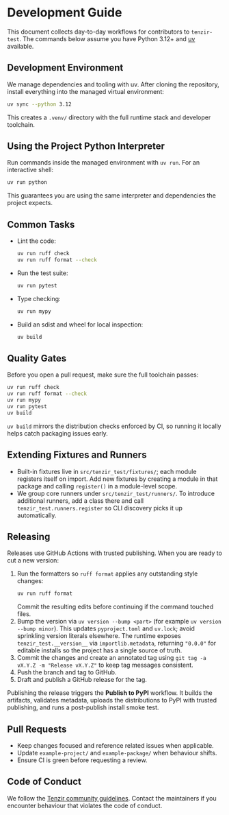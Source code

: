 # Development Guide

This document collects day-to-day workflows for contributors to `tenzir-test`.
The commands below assume you have Python 3.12+ and
[uv](https://docs.astral.sh/uv/) available.

## Development Environment

We manage dependencies and tooling with uv. After cloning the repository,
install everything into the managed virtual environment:

```sh
uv sync --python 3.12
```

This creates a `.venv/` directory with the full runtime stack and developer
toolchain.

## Using the Project Python Interpreter

Run commands inside the managed environment with `uv run`. For an interactive
shell:

```sh
uv run python
```

This guarantees you are using the same interpreter and dependencies the project
expects.

## Common Tasks

- Lint the code:
  ```sh
  uv run ruff check
  uv run ruff format --check
  ```
- Run the test suite:
  ```sh
  uv run pytest
  ```
- Type checking:
  ```sh
  uv run mypy
  ```
- Build an sdist and wheel for local inspection:
  ```sh
  uv build
  ```

## Quality Gates

Before you open a pull request, make sure the full toolchain passes:

```sh
uv run ruff check
uv run ruff format --check
uv run mypy
uv run pytest
uv build
```

`uv build` mirrors the distribution checks enforced by CI, so running it
locally helps catch packaging issues early.

## Extending Fixtures and Runners

- Built-in fixtures live in `src/tenzir_test/fixtures/`; each module registers
  itself on import. Add new fixtures by creating a module in that package and
  calling `register()` in a module-level scope.
- We group core runners under `src/tenzir_test/runners/`. To introduce
  additional runners, add a class there and call `tenzir_test.runners.register`
  so CLI discovery picks it up automatically.

## Releasing

Releases use GitHub Actions with trusted publishing. When you are ready to cut
a new version:

1. Run the formatters so `ruff format` applies any outstanding style changes:
   ```sh
   uv run ruff format
   ```
   Commit the resulting edits before continuing if the command touched files.
2. Bump the version via `uv version --bump <part>` (for example `uv version
   --bump minor`). This updates `pyproject.toml` and `uv.lock`; avoid sprinkling
   version literals elsewhere. The runtime exposes `tenzir_test.__version__` via
   `importlib.metadata`, returning `"0.0.0"` for editable installs so the
   project has a single source of truth.
3. Commit the changes and create an annotated tag using
   `git tag -a vX.Y.Z -m "Release vX.Y.Z"` to keep tag messages consistent.
4. Push the branch and tag to GitHub.
5. Draft and publish a GitHub release for the tag.

Publishing the release triggers the **Publish to PyPI** workflow. It builds the
artifacts, validates metadata, uploads the distributions to PyPI with trusted
publishing, and runs a post-publish install smoke test.

## Pull Requests

- Keep changes focused and reference related issues when applicable.
- Update `example-project/` and `example-package/` when behaviour shifts.
- Ensure CI is green before requesting a review.

## Code of Conduct

We follow the [Tenzir community guidelines](https://github.com/tenzir/community).
Contact the maintainers if you encounter behaviour that violates the code of
conduct.
